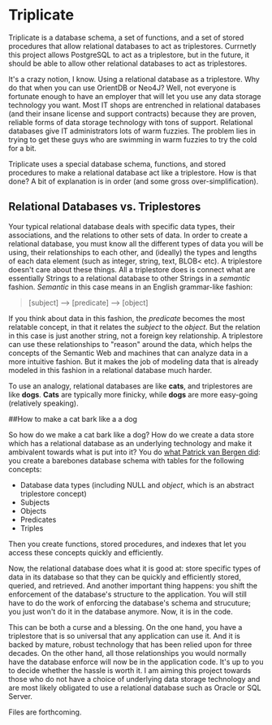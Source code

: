 # Triplicate
Triplicate is a database schema, a set of functions, and a set of stored procedures that allow relational databases to act as triplestores.  Currnetly this project allows PostgreSQL to act as a triplestore, but in the future, it should be able to allow other relational databases to act as triplestores.

It's a crazy notion, I know.  Using a relational database as a triplestore.  Why do that when you can use OrientDB or Neo4J?  Well, not everyone is fortunate enough to have an employer that will let you use any data storage technology you want.  Most IT shops are entrenched in relational databases (and their insane license and support contracts) because they are proven, reliable forms of data storage technology with tons of support.  Relational databases give IT administrators lots of warm fuzzies.  The problem lies in trying to get these guys who are swimming in warm fuzzies to try the cold for a bit.

Triplicate uses a special database schema, functions, and stored procedures to make a relational database act like a triplestore.  How is that done?  A bit of explanation is in order (and some gross over-simplification).

## Relational Databases vs. Triplestores

Your typical relational database deals with specific data types, their associations, and the relations to other sets of data.  In order to create a relational database, you must know all the different types of data you will be using, their relationships to each other, and (ideally) the types and lengths of each data element (such as integer, string, text, BLOB< etc).  A triplestore doesn't care about these things.  All a triplestore does is connect what are essentially Strings to a relational database to other Strings in a *semantic* fashion.  *Semantic* in this case means in an English grammar-like fashion:

> [subject] --> [predicate] --> [object]

If you think about data in this fashion, the *predicate* becomes the most relatable concept, in that it relates the *subject* to the *object*.  But the relation in this case is just another string, not a foreign key relationship.  A triplestore can use these relationships to "reason" around the data, which helps the concepts of the Semantic Web and machines that can analyze data in a more intuitive fashion.  But it makes the job of modeling data that is already modeled in this fashion in a relational database much harder.

To use an analogy, relational databases are like **cats**, and triplestores are like **dogs**.  **Cats** are typically more finicky, while **dogs** are more easy-going (relatively speaking).

##How to make a cat bark like a a dog

So how do we make a cat bark like a dog?  How do we create a data store which has a relational database as an underlying technology and make it ambivalent towards what is put into it?  You do [what Patrick van Bergen did](http://techblog.procurios.nl/k/news/view/34300/14863/semantic-web-marvels-in-a-relational-database-part-i-case-study.html "Semantic web marvels in a relational database - part I: Case Study"): you create a barebones database schema with tables for the following concepts:

- Database data types (including NULL and *object*, which is an abstract triplestore concept)
- Subjects
- Objects
- Predicates
- Triples

Then you create functions, stored procedures, and indexes that let you access these concepts quickly and efficiently.

Now, the relational database does what it is good at: store specific types of data in its database so that they can be quickly and efficiently stored, queried, and retrieved.  And another important thing happens: you shift the enforcement of the database's structure to the application.  You will still have to do the work of enforcing the database's schema and strucuture; you just won't do it in the database anymore.  Now, it is in the code.

This can be both a curse and a blessing.  On the one hand, you have a triplestore that is so universal that any application can use it.  And it is backed by mature, robust technology that has been relied upon for three decades.  On the other hand, all those relationships you would normally have the database enforce will now be in the application code.  It's up to you to decide whether the hassle is worth it.  I am aiming this project towards those who do not have a choice of underlying data storage technology and are most likely obligated to use a relational database such as Oracle or SQL Server.

Files are forthcoming.
